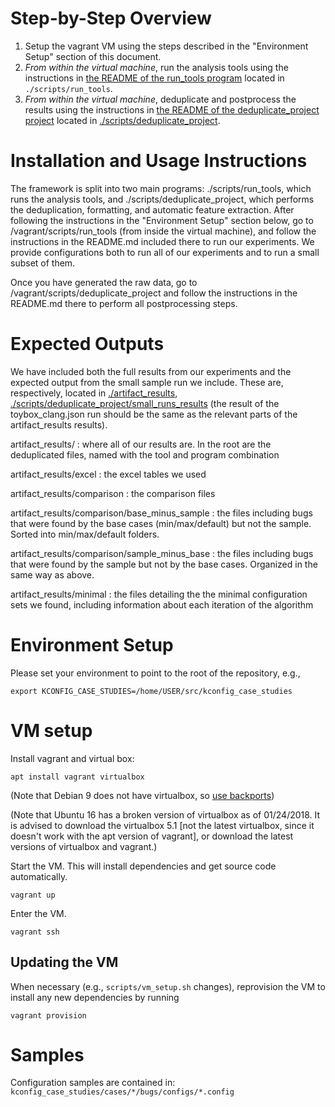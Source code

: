 # Step-by-Step Overview

1. Setup the vagrant VM using the steps described in the "Environment Setup" section of this document.
2. *From within the virtual machine*, run the analysis tools using the instructions in [the README of the run_tools program](scripts/run_tools/README.md) located in `./scripts/run_tools`.
3. *From within the virtual machine*, deduplicate and postprocess the results using the instructions in [the README of the deduplicate_project project](scripts/deduplicate_project/README.md) located in [./scripts/deduplicate_project](./scripts/deduplicate_project).

# Installation and Usage Instructions

The framework is split into two main programs: ./scripts/run_tools, which runs the analysis tools, and ./scripts/deduplicate_project, which performs the deduplication, formatting, and automatic feature extraction. After following the instructions in the "Environment Setup" section below, go to /vagrant/scripts/run_tools (from inside the virtual machine), and follow the instructions in the README.md included there to run our experiments. We provide configurations both to run all of our experiments and to run a small subset of them.

Once you have generated the raw data, go to /vagrant/scripts/deduplicate_project and follow the instructions in the README.md there to perform all postprocessing steps.

# Expected Outputs

We have included both the full results from our experiments and the expected output from the small sample run we include. These are, respectively, located in [./artifact_results](./artifact_results), [./scripts/deduplicate_project/small_runs_results](./scripts/deduplicate_project/small_runs_results) (the result of the toybox_clang.json run should be the same as the relevant parts of the artifact_results results). 

artifact_results/ : where all of our results are. In the root are the deduplicated files, named with the tool and program combination

artifact_results/excel : the excel tables we used

artifact_results/comparison : the comparison files

artifact_results/comparison/base_minus_sample : the files including bugs that were found by the base cases (min/max/default) but not the sample. Sorted into min/max/default folders.

artifact_results/comparison/sample_minus_base : the files including bugs that were found by the sample but not by the base cases. Organized in the same way as above.

artifact_results/minimal : the files detailing the the minimal configuration sets we found, including information about each iteration of the algorithm

# Environment Setup

Please set your environment to point to the root of the repository, e.g.,

    export KCONFIG_CASE_STUDIES=/home/USER/src/kconfig_case_studies

# VM setup

Install vagrant and virtual box:

    apt install vagrant virtualbox
    
(Note that Debian 9 does not have virtualbox, so [use backports](https://wiki.debian.org/VirtualBox#Debian_9_.22Stretch.22]))

(Note that Ubuntu 16 has a broken version of virtualbox as of
01/24/2018.  It is advised to download the virtualbox 5.1
[not the latest virtualbox, since it doesn't work with the apt version of vagrant],
or download the latest versions of virtualbox and vagrant.)

Start the VM.  This will install dependencies and get source code
automatically.

    vagrant up
    
Enter the VM.

    vagrant ssh

## Updating the VM

When necessary (e.g., `scripts/vm_setup.sh` changes), reprovision the
VM to install any new dependencies by running

    vagrant provision

# Samples

Configuration samples are contained in: `kconfig_case_studies/cases/*/bugs/configs/*.config`

